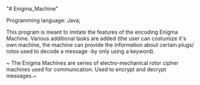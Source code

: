 "# Enigma_Machine" 

Programming language: Java;

This program is meant to imitate the features of the encoding Enigma Machine. Various additional tasks are added (the user can costumize it's own machine, the machine can provide the information about certain plugs/ rotos used to decode a message -by only using a keyword).


~ The Enigma Machines are series of electro-mechanical rotor cipher machines used for communication. Used to encrypt and decrypt messages.~
